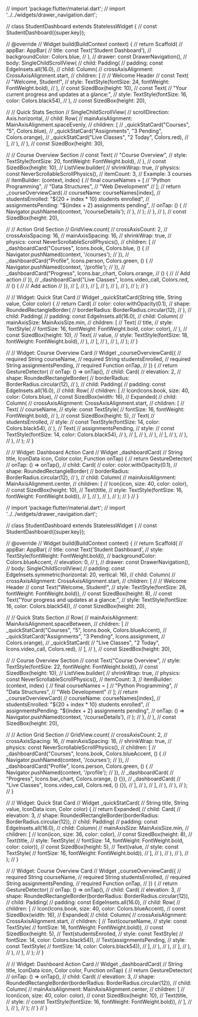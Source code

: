 // import 'package:flutter/material.dart';
// import '../../widgets/drawer_navigation.dart';

// class StudentDashboard extends StatelessWidget {
//   const StudentDashboard({super.key});

//   @override
//   Widget build(BuildContext context) {
//     return Scaffold(
//       appBar: AppBar(
//         title: const Text('Student Dashboard'),
//         backgroundColor: Colors.blue,
//       ),
//       drawer: const DrawerNavigation(),
//       body: SingleChildScrollView(
//         child: Padding(
//           padding: const EdgeInsets.all(16.0),
//           child: Column(
//             crossAxisAlignment: CrossAxisAlignment.start,
//             children: [
//               // Welcome Header
//               const Text(
//                 "Welcome, Student!",
//                 style: TextStyle(fontSize: 24, fontWeight: FontWeight.bold),
//               ),
//               const SizedBox(height: 10),
//               const Text(
//                 "Your current progress and updates at a glance:",
//                 style: TextStyle(fontSize: 16, color: Colors.black54),
//               ),
//               const SizedBox(height: 20),

//               // Quick Stats Section
//               SingleChildScrollView(
//                 scrollDirection: Axis.horizontal,
//                 child: Row(
//                   mainAxisAlignment: MainAxisAlignment.spaceEvenly,
//                   children: [
//                     _quickStatCard("Courses", "5", Colors.blue),
//                     _quickStatCard("Assignments", "3 Pending", Colors.orange),
//                     _quickStatCard("Live Classes", "2 Today", Colors.red),
//                   ],
//                 ),
//               ),
//               const SizedBox(height: 30),

//               // Course Overview Section
//               const Text(
//                 "Course Overview",
//                 style: TextStyle(fontSize: 20, fontWeight: FontWeight.bold),
//               ),
//               const SizedBox(height: 10),
//               ListView.builder(
//                 shrinkWrap: true,
//                 physics: const NeverScrollableScrollPhysics(),
//                 itemCount: 3, // Example: 3 courses
//                 itemBuilder: (context, index) {
//                   final courseNames = [
//                     "Python Programming",
//                     "Data Structures",
//                     "Web Development"
//                   ];
//                   return _courseOverviewCard(
//                     courseName: courseNames[index],
//                     studentsEnrolled: "${20 + index * 10} students enrolled",
//                     assignmentsPending: "${index + 2} assignments pending",
//                     onTap: () {
//                       Navigator.pushNamed(context, '/courseDetails');
//                     },
//                   );
//                 },
//               ),
//               const SizedBox(height: 20),

//               // Action Grid Section
//               GridView.count(
//                 crossAxisCount: 2,
//                 crossAxisSpacing: 16,
//                 mainAxisSpacing: 16,
//                 shrinkWrap: true,
//                 physics: const NeverScrollableScrollPhysics(),
//                 children: [
//                   _dashboardCard("Courses", Icons.book, Colors.blue, () {
//                     Navigator.pushNamed(context, '/courses');
//                   }),
//                   _dashboardCard("Profile", Icons.person, Colors.green, () {
//                     Navigator.pushNamed(context, '/profile');
//                   }),
//                   _dashboardCard("Progress", Icons.bar_chart, Colors.orange,
//                       () {
//                     // Add action
//                   }),
//                   _dashboardCard("Live Classes", Icons.video_call, Colors.red,
//                       () {
//                     // Add action
//                   }),
//                 ],
//               ),
//             ],
//           ),
//         ),
//       ),
//     );
//   }

//   // Widget: Quick Stat Card
//   Widget _quickStatCard(String title, String value, Color color) {
//     return Card(
//       color: color.withOpacity(0.1),
//       shape: RoundedRectangleBorder(
//         borderRadius: BorderRadius.circular(12),
//       ),
//       child: Padding(
//         padding: const EdgeInsets.all(16.0),
//         child: Column(
//           mainAxisSize: MainAxisSize.min,
//           children: [
//             Text(
//               title,
//               style: TextStyle(
//                   fontSize: 16, fontWeight: FontWeight.bold, color: color),
//             ),
//             const SizedBox(height: 10),
//             Text(
//               value,
//               style: TextStyle(fontSize: 18, fontWeight: FontWeight.bold),
//             ),
//           ],
//         ),
//       ),
//     );
//   }

//   // Widget: Course Overview Card
//   Widget _courseOverviewCard({
//     required String courseName,
//     required String studentsEnrolled,
//     required String assignmentsPending,
//     required Function onTap,
//   }) {
//     return GestureDetector(
//       onTap: () => onTap(),
//       child: Card(
//         elevation: 2,
//         shape: RoundedRectangleBorder(
//           borderRadius: BorderRadius.circular(12),
//         ),
//         child: Padding(
//           padding: const EdgeInsets.all(16.0),
//           child: Row(
//             children: [
//               Icon(Icons.book, size: 40, color: Colors.blue),
//               const SizedBox(width: 16),
//               Expanded(
//                 child: Column(
//                   crossAxisAlignment: CrossAxisAlignment.start,
//                   children: [
//                     Text(
//                       courseName,
//                       style: const TextStyle(
//                           fontSize: 16, fontWeight: FontWeight.bold),
//                     ),
//                     const SizedBox(height: 5),
//                     Text(
//                       studentsEnrolled,
//                       style:
//                           const TextStyle(fontSize: 14, color: Colors.black54),
//                     ),
//                     Text(
//                       assignmentsPending,
//                       style:
//                           const TextStyle(fontSize: 14, color: Colors.black54),
//                     ),
//                   ],
//                 ),
//               ),
//             ],
//           ),
//         ),
//       ),
//     );
//   }

//   // Widget: Dashboard Action Card
//   Widget _dashboardCard(
//       String title, IconData icon, Color color, Function onTap) {
//     return GestureDetector(
//       onTap: () => onTap(),
//       child: Card(
//         color: color.withOpacity(0.1),
//         shape: RoundedRectangleBorder(
//           borderRadius: BorderRadius.circular(12),
//         ),
//         child: Column(
//           mainAxisAlignment: MainAxisAlignment.center,
//           children: [
//             Icon(icon, size: 40, color: color),
//             const SizedBox(height: 10),
//             Text(title,
//                 style: TextStyle(fontSize: 16, fontWeight: FontWeight.bold)),
//           ],
//         ),
//       ),
//     );
//   }
// }

// import 'package:flutter/material.dart';
// import '../../widgets/drawer_navigation.dart';

// class StudentDashboard extends StatelessWidget {
//   const StudentDashboard({super.key});

//   @override
//   Widget build(BuildContext context) {
//     return Scaffold(
//       appBar: AppBar(
//         title: const Text('Student Dashboard',
//             style: TextStyle(fontWeight: FontWeight.bold)),
//         backgroundColor: Colors.blueAccent,
//         elevation: 0,
//       ),
//       drawer: const DrawerNavigation(),
//       body: SingleChildScrollView(
//         padding: const EdgeInsets.symmetric(horizontal: 20, vertical: 16),
//         child: Column(
//           crossAxisAlignment: CrossAxisAlignment.start,
//           children: [
//             // Welcome Header
//             const Text("Welcome, Student!",
//                 style: TextStyle(fontSize: 26, fontWeight: FontWeight.bold)),
//             const SizedBox(height: 8),
//             const Text("Your progress and updates at a glance:",
//                 style: TextStyle(fontSize: 16, color: Colors.black54)),
//             const SizedBox(height: 20),

//             // Quick Stats Section
//             Row(
//               mainAxisAlignment: MainAxisAlignment.spaceBetween,
//               children: [
//                 _quickStatCard("Courses", "5", Icons.book, Colors.blueAccent),
//                 _quickStatCard("Assignments", "3 Pending", Icons.assignment,
//                     Colors.orange),
//                 _quickStatCard(
//                     "Live Classes", "2 Today", Icons.video_call, Colors.red),
//               ],
//             ),
//             const SizedBox(height: 30),

//             // Course Overview Section
//             const Text("Course Overview",
//                 style: TextStyle(fontSize: 22, fontWeight: FontWeight.bold)),
//             const SizedBox(height: 10),
//             ListView.builder(
//               shrinkWrap: true,
//               physics: const NeverScrollableScrollPhysics(),
//               itemCount: 3,
//               itemBuilder: (context, index) {
//                 final courseNames = [
//                   "Python Programming",
//                   "Data Structures",
//                   "Web Development"
//                 ];
//                 return _courseOverviewCard(
//                   courseName: courseNames[index],
//                   studentsEnrolled: "${20 + index * 10} students enrolled",
//                   assignmentsPending: "${index + 2} assignments pending",
//                   onTap: () => Navigator.pushNamed(context, '/courseDetails'),
//                 );
//               },
//             ),
//             const SizedBox(height: 20),

//             // Action Grid Section
//             GridView.count(
//               crossAxisCount: 2,
//               crossAxisSpacing: 16,
//               mainAxisSpacing: 16,
//               shrinkWrap: true,
//               physics: const NeverScrollableScrollPhysics(),
//               children: [
//                 _dashboardCard("Courses", Icons.book, Colors.blueAccent, () {
//                   Navigator.pushNamed(context, '/courses');
//                 }),
//                 _dashboardCard("Profile", Icons.person, Colors.green, () {
//                   Navigator.pushNamed(context, '/profile');
//                 }),
//                 _dashboardCard(
//                     "Progress", Icons.bar_chart, Colors.orange, () {}),
//                 _dashboardCard(
//                     "Live Classes", Icons.video_call, Colors.red, () {}),
//               ],
//             ),
//           ],
//         ),
//       ),
//     );
//   }

//   // Widget: Quick Stat Card
//   Widget _quickStatCard(
//       String title, String value, IconData icon, Color color) {
//     return Expanded(
//       child: Card(
//         elevation: 3,
//         shape: RoundedRectangleBorder(borderRadius: BorderRadius.circular(12)),
//         child: Padding(
//           padding: const EdgeInsets.all(16.0),
//           child: Column(
//             mainAxisSize: MainAxisSize.min,
//             children: [
//               Icon(icon, size: 36, color: color),
//               const SizedBox(height: 8),
//               Text(title,
//                   style: TextStyle(
//                       fontSize: 14, fontWeight: FontWeight.bold, color: color)),
//               const SizedBox(height: 5),
//               Text(value,
//                   style: const TextStyle(
//                       fontSize: 16, fontWeight: FontWeight.bold)),
//             ],
//           ),
//         ),
//       ),
//     );
//   }

//   // Widget: Course Overview Card
//   Widget _courseOverviewCard({
//     required String courseName,
//     required String studentsEnrolled,
//     required String assignmentsPending,
//     required Function onTap,
//   }) {
//     return GestureDetector(
//       onTap: () => onTap(),
//       child: Card(
//         elevation: 3,
//         shape: RoundedRectangleBorder(borderRadius: BorderRadius.circular(12)),
//         child: Padding(
//           padding: const EdgeInsets.all(16.0),
//           child: Row(
//             children: [
//               Icon(Icons.book, size: 40, color: Colors.blueAccent),
//               const SizedBox(width: 16),
//               Expanded(
//                 child: Column(
//                   crossAxisAlignment: CrossAxisAlignment.start,
//                   children: [
//                     Text(courseName,
//                         style: const TextStyle(
//                             fontSize: 16, fontWeight: FontWeight.bold)),
//                     const SizedBox(height: 5),
//                     Text(studentsEnrolled,
//                         style: const TextStyle(
//                             fontSize: 14, color: Colors.black54)),
//                     Text(assignmentsPending,
//                         style: const TextStyle(
//                             fontSize: 14, color: Colors.black54)),
//                   ],
//                 ),
//               ),
//             ],
//           ),
//         ),
//       ),
//     );
//   }

//   // Widget: Dashboard Action Card
//   Widget _dashboardCard(
//       String title, IconData icon, Color color, Function onTap) {
//     return GestureDetector(
//       onTap: () => onTap(),
//       child: Card(
//         elevation: 3,
//         shape: RoundedRectangleBorder(borderRadius: BorderRadius.circular(12)),
//         child: Column(
//           mainAxisAlignment: MainAxisAlignment.center,
//           children: [
//             Icon(icon, size: 40, color: color),
//             const SizedBox(height: 10),
//             Text(title,
//                 style:
//                     const TextStyle(fontSize: 16, fontWeight: FontWeight.bold)),
//           ],
//         ),
//       ),
//     );
//   }
// }